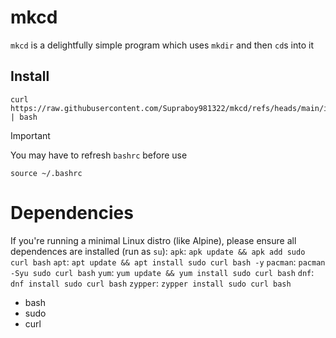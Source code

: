 # mkcd
`mkcd` is a delightfully simple program which uses `mkdir` and then `cd`s into it

## Install
```
curl https://raw.githubusercontent.com/Supraboy981322/mkcd/refs/heads/main/install.sh | bash
```

> [!IMPORTANT]
> You may have to refresh `bashrc` before use
> ```
> source ~/.bashrc
> ```

# Dependencies
If you're running a minimal Linux distro (like Alpine), please ensure all dependences are installed (run as `su`):
    `apk`:
    ```
    apk update && apk add sudo curl bash
    ```
    `apt`:
    ```
    apt update && apt install sudo curl bash -y
    ```
    `pacman`:
    ```
    pacman -Syu sudo curl bash
    ```
    `yum`:
    ```
    yum update && yum install sudo curl bash
    ```
    `dnf`:
    ```
    dnf install sudo curl bash
    ```
    `zypper`:
    ```
    zypper install sudo curl bash
    ```
- bash
- sudo
- curl